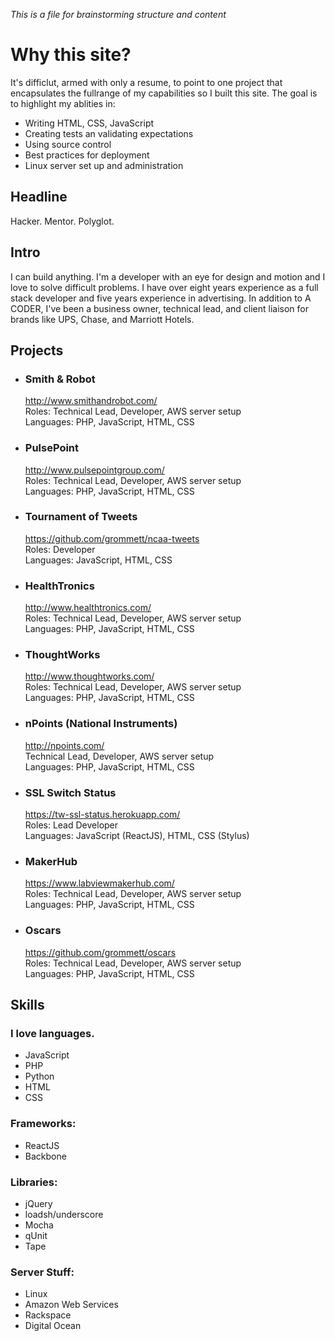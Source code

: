 *This is a file for brainstorming structure and content*
# Why this site?
It's difficlut, armed with only a resume, to point to one project that encapsulates the fullrange of my capabilities so I built this site. The goal is to highlight my ablities in:
- Writing HTML, CSS, JavaScript
- Creating tests an validating expectations
- Using source control
- Best practices for deployment
- Linux server set up and administration

## Headline 
Hacker. Mentor. Polyglot.

## Intro
I can build anything. I'm a developer with an eye for design and motion and I love to solve difficult problems. I have over eight years experience as a full stack developer and five years experience in advertising. In addition to A CODER, I've been a business owner, technical lead, and client liaison for brands like UPS, Chase, and Marriott Hotels.

## Projects
- ### Smith & Robot 
  http://www.smithandrobot.com/  
  Roles: Technical Lead, Developer, AWS server setup  
  Languages: PHP, JavaScript, HTML, CSS  

- ### PulsePoint
  http://www.pulsepointgroup.com/  
  Roles: Technical Lead, Developer, AWS server setup  
  Languages: PHP, JavaScript, HTML, CSS  

- ### Tournament of Tweets
  https://github.com/grommett/ncaa-tweets  
  Roles: Developer  
  Languages: JavaScript, HTML, CSS  

- ### HealthTronics
  http://www.healthtronics.com/  
  Roles: Technical Lead, Developer, AWS server setup  
  Languages: PHP, JavaScript, HTML, CSS  

- ### ThoughtWorks
  http://www.thoughtworks.com/  
  Roles: Technical Lead, Developer, AWS server setup  
  Languages: PHP, JavaScript, HTML, CSS  

- ### nPoints (National Instruments)
  http://npoints.com/  
  Technical Lead, Developer, AWS server setup  
  Languages: PHP, JavaScript, HTML, CSS  

- ### SSL Switch Status
  https://tw-ssl-status.herokuapp.com/  
  Roles: Lead Developer  
  Languages: JavaScript (ReactJS), HTML, CSS (Stylus)

- ###  MakerHub
  https://www.labviewmakerhub.com/  
  Roles: Technical Lead, Developer, AWS server setup  
  Languages: PHP, JavaScript, HTML, CSS

- ### Oscars 
  https://github.com/grommett/oscars  
  Roles: Technical Lead, Developer, AWS server setup  
  Languages: PHP, JavaScript, HTML, CSS

## Skills
### I love languages.
 - JavaScript
- PHP
- Python
- HTML
- CSS

### Frameworks:
 - ReactJS
 - Backbone

### Libraries:
 - jQuery
 - loadsh/underscore
 - Mocha
 - qUnit
 - Tape

### Server Stuff:
 - Linux
 - Amazon Web Services
 - Rackspace
 - Digital Ocean